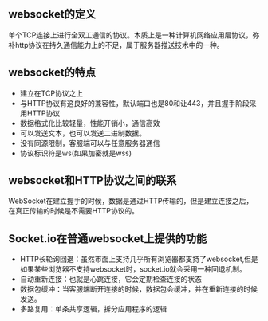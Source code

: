 ## websocket的定义
单个TCP连接上进行全双工通信的协议。本质上是一种计算机网络应用层协议，弥补http协议在持久通信能力上的不足，属于服务器推送技术中的一种。
## websocket的特点

- 建立在TCP协议之上
- 与HTTP协议有这良好的兼容性，默认端口也是80和让443，并且握手阶段采用HTTP协议
- 数据格式化比较轻量，性能开销小，通信高效
- 可以发送文本，也可以发送二进制数据。
- 没有同源限制，客服端可以与任意服务器通信
- 协议标识符是ws(如果加密就是wss)
## websocket和HTTP协议之间的联系
WebSocket在建立握手的时候，数据是通过HTTP传输的，但是建立连接之后，在真正传输的时候是不需要HTTP协议的。
## Socket.io在普通websocket上提供的功能

- HTTP长轮询回退：虽然市面上支持几乎所有浏览器都支持了websocket,但是如果某些浏览器不支持websocket时，socket.io就会采用一种回退机制。
- 自动重新连接：也就是心跳连接，它会定期检查连接的状态
- 数据包缓冲：当客服端断开连接的时候，数据包会缓冲，并在重新连接的时候发送。
- 多路复用：单条共享逻辑，拆分应用程序的逻辑

